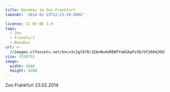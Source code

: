 ```yaml
---
title: Bonobos im Zoo Frankfurt
takenAt: '2014-02-23T12:25:28.000Z'

license: CC BY-ND 3.0
tags:
  - Zoo
  - Frankfurt
  - Bonobos
url: >-
  //images.ctfassets.net/bncv3c2gt878/1EAnNu4eREWTYa6GXpPz5D/bf260426b52d1c859671e8914561ac6e/bonobos-im-zoo-frankfurt_12729701783_o
size: 5530755
image:
  width: 2848
  height: 4288
---
```


Zoo Frankfurt 23.02.2014
